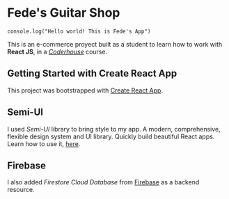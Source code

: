 ﻿# Fede's Guitar Shop 

    console.log("Hello world! This is Fede's App")

This is an e-commerce proyect built as a student to learn how to work with **React JS**, in a [*Coderhouse*](https://www.coderhouse.com/) course.


## Getting Started with Create React App

This project was bootstrapped with [Create React App](https://github.com/facebook/create-react-app).

## Semi-UI 
I used *Semi-UI* library to bring style to my app. A modern, comprehensive, flexible design system and UI library. Quickly build beautiful React apps. Learn how to use it, [here](https://semi.design/en-US/).

## Firebase
I also added *Firestore Cloud Database* from [Firebase](https://firebase.google.com/) as a backend resource. 






